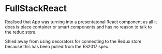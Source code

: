 # FullStackReact

Realised that App was turning into a presentatonal React component as all it does is place container or smart components and has no reason to talk to the redux store.

Shied away from using decorators for connecting to the Redux store because this has been pulled from the ES2017 spec.